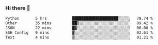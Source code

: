 ### Hi there 👋

<!--START_SECTION:waka-->

```txt
Python       5 hrs           ████████████████████░░░░░   79.74 %
Other        35 mins         ██▒░░░░░░░░░░░░░░░░░░░░░░   09.42 %
JSON         22 mins         █▓░░░░░░░░░░░░░░░░░░░░░░░   06.08 %
SSH Config   9 mins          ▓░░░░░░░░░░░░░░░░░░░░░░░░   02.61 %
Text         4 mins          ▒░░░░░░░░░░░░░░░░░░░░░░░░   01.21 %
```

<!--END_SECTION:waka-->
